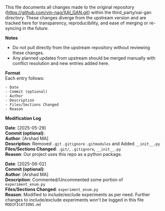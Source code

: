 This file documents all changes made to the original repository (https://github.com/vin-nag/XAI_GAN.git) within the third_party/xai-gan directory. These changes diverge from the upstream version and are tracked here for transparency, reproducibility, and ease of merging or re-syncing in the future.

**Notes**
- Do not pull directly from the upstream repository without reviewing these changes.
- Any planned updates from upstream should be merged manually with conflict resolution and new entries added here.

**Format**  
Each entry follows:

    - Date
    - Commit (optional)
    - Author
    - Description
    - Files/Sections Changed
    - Reason

**Modification Log**

**Date**: [2025-05-29]  
**Commit (optional)**:  
**Author**: [Arshad MA]  
**Description**: Removed `.git` `.gitignore` `.gitmodules` and Added `__init__.py `   
**Files/Sections Changed**: `.git/`, `.gitignore`, `__init__.py`    
**Reason**: Our project uses this repo as a python package.  


**Date**: [2025-06-02]  
**Commit (optional)**:  
**Author**: [Arshad MA]  
**Description**: Commented/Uncommented some portion of `experiment_enum.py`  
**Files/Sections Changed**: `experiment_enum.py`  
**Reason**: Modified to include/exclude experiments as per need. Further changes to include/exclude experiments won't be logged in this file `MODIFICATIONS.md`  

